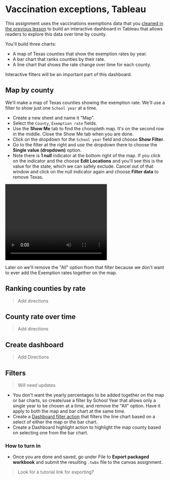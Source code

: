 # Vaccination exceptions, Tableau

This assignment uses the vaccinations exemptions data that you [cleaned in the previous lesson](README.md) to build an interactive dashboard in Tableau that allows readers to explore this data over time by county.

You'll build three charts:

- A map of Texas counties that show the exemption rates by year.
- A bar chart that ranks counties by their rate.
- A line chart that shows the rate change over time for each county.

Interactive filters will be an important part of this dashboard.

## Map by county

We'll make a map of Texas counties showing the exemption rate. We'll use a filter to show just one `School year` at a time.

- Create a new sheet and name it "Map".
- Select the `County`, `Exemption rate` fields.
- Use the **Show Me** tab to find the choropleth map. It's on the second row in the middle. Close the Show Me tab when you are done.
- Click on the dropdown for the `School year` field and choose **Show Filter**.
- Go to the filter at the right and use the dropdown there to choose the **Single value (dropdown)** option.
- Note there is **1 null** indicator at the bottom right of the map. If you click on the indicator and the choose **Edit Locations** and you'll see this is the value for the state, which we can safely exclude. Cancel out of that window and click on the null indicator again and choose **Filter data** to remove Texas.

<video width="320" height="240" controls>
  <source src="img/counth-map.mp4" type="video/mp4">
Your browser does not support the video tag.
</video>

Later on we'll remove the "All" option from that filter because we don't want to ever add the Exemption rates together on the map.

## Ranking counties by rate

> Add directions

## County rate over time

> Add directions

## Create dashboard

> Add Directions

## Filters

> Will need updates

- You don't want the yearly percentages to be added together on the map or bar charts, so create/use a filter by School Year that allows only a single year to be chosen at a time, and remove the "All" option. Have it apply to both the map and bar chart at the same time.
- Create a [Dashboard filter action](https://help.tableau.com/current/pro/desktop/en-us/actions_filter.htm) that filters the line chart based on a select of either the map or the bar chart.
- Create a Dashboard highlight action to highlight the map county based on selecting one from the bar chart.

### How to turn in

- Once you are done and saved, go under File to **Export packaged workbook** and submit the resulting `.twbx` file to the canvas assignment.

> Look for a tutorial link for exporting?

